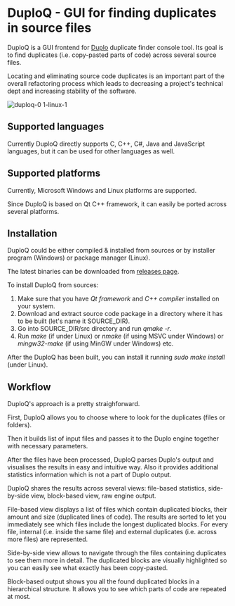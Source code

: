 # DuploQ - GUI for finding duplicates in source files
DuploQ is a GUI frontend for [Duplo](https://github.com/dlidstrom/Duplo) duplicate finder console tool.
Its goal is to find duplicates (i.e. copy-pasted parts of code) across several source files.

Locating and eliminating source code duplicates is an important part of the overall refactoring process which leads to decreasing
a project's technical dept and increasing stability of the software.

![duploq-0 1-linux-1](https://user-images.githubusercontent.com/70297699/91775216-d4020c00-ebea-11ea-9b18-ceeb7e05cc2b.PNG)

## Supported languages
Currently DuploQ directly supports C, C++, C#, Java and JavaScript languages, but it can be used for other languages as well.

## Supported platforms
Currently, Microsoft Windows and Linux platforms are supported.

Since DuploQ is based on Qt C++ framework, it can easily be ported across several platforms.

## Installation
DuploQ could be either compiled & installed from sources or by installer program (Windows) or package manager (Linux).

The latest binaries can be downloaded from [releases page](https://github.com/duploq/duploq/releases).

To install DuploQ from sources:
1. Make sure that you have _Qt framework_ and _C++ compiler_ installed on your system.
2. Download and extract source code package in a directory where it has to be built (let's name it SOURCE_DIR).
3. Go into SOURCE_DIR/src directory and run _qmake -r_.
4. Run _make_ (if under Linux) or _nmake_ (if using MSVC under Windows) or _mingw32-make_ (if using MinGW under Windows) etc.

After the DuploQ has been built, you can install it running _sudo make install_ (under Linux).

## Workflow
DuploQ's approach is a pretty straighforward.

First, DuploQ allows you to choose where to look for the duplicates (files or folders).

Then it builds list of input files and passes it to the Duplo engine together with necessary parameters.

After the files have been processed, DuploQ parses Duplo's output and visualises the results in easy and intuitive way.
Also it provides additional statistics information which is not a part of Duplo output.

DuploQ shares the results across several views: file-based statistics, side-by-side view, block-based view, raw engine output.

File-based view displays a list of files which contain duplicated blocks, their amount and size (duplicated lines of code).
The results are sorted to let you immediately see which files include the longest duplicated blocks.
For every file, internal (i.e. inside the same file) and external duplicates (i.e. across more files) are represented.

Side-by-side view allows to navigate through the files containing duplicates to see them more in detail. 
The duplicated blocks are visually highlighted so you can easily see what exactly has been copy-pasted.

Block-based output shows you all the found duplicated blocks in a hierarchical structure.
It allows you to see which parts of code are repeated at most.

